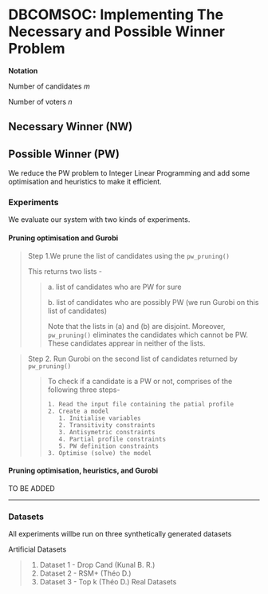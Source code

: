 # DBCOMSOC: Implementing The Necessary and Possible Winner Problem

__Notation__

Number of candidates _m_

Number of voters _n_

## Necessary Winner (NW)

## Possible Winner (PW)
We reduce the PW problem to Integer Linear Programming and add some optimisation and heuristics to make it efficient. 

### Experiments
We evaluate our system with two kinds of experiments. 
#### Pruning optimisation and Gurobi
>Step 1.We prune the list of candidates using the `pw_pruning()`
>
>This returns two lists - 
>>a. list of candidates who are PW for sure
>>
>>b. list of candidates who are possibly PW (we run Gurobi on this list of candidates)
>>
>>Note that the lists in (a) and (b) are disjoint. 
>>Moreover, `pw_pruning()` eliminates the candidates which cannot be PW. 
>>These candidates apprear in neither of the lists.

>Step 2. Run Gurobi on the second list of candidates returned by `pw_pruning()`
>
>>To check if a candidate is a PW or not, comprises of the following three steps-
>>```
>>1. Read the input file containing the patial profile
>>2. Create a model
>>    1. Initialise variables
>>    2. Transitivity constraints
>>    3. Antisymetric constraints
>>    4. Partial profile constraints
>>    5. PW definition constraints
>>3. Optimise (solve) the model
>>```
#### Pruning optimisation, heuristics, and Gurobi
TO BE ADDED


---

### Datasets

All experiments willbe run on three synthetically generated datasets

Artificial Datasets
>1. Dataset 1 - Drop Cand (Kunal B. R.)
>2. Dataset 2 - RSM+ (Théo D.)
>3. Dataset 3 - Top k (Théo D.)
Real Datasets
